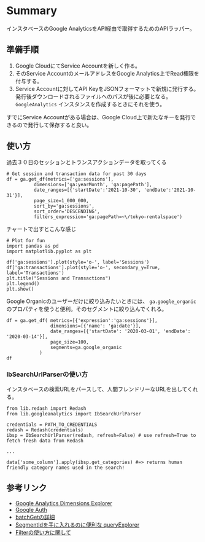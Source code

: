 # Summary
インスタベースのGoogle AnalyticsをAPI経由で取得するためのAPIラッパー。

## 準備手順
1. Google CloudにてService Accountを新しく作る。
2. そのService AccountのメールアドレスをGoogle Analytics上でRead権限を付与する。
3. Service Accountに対してAPI KeyをJSONフォーマットで新規に発行する。発行後ダウンロードされるファイルへのパスが後に必要となる。 `GoogleAnalytics` インスタンスを作成するときにそれを使う。

すでにService Accountがある場合は、Google Cloud上で新たなキーを発行できるので発行して保存すると良い。

## 使い方

過去３０日のセッションとトランスアクションデータを取ってくる
```
# Get session and transaction data for past 30 days
df = ga.get_df(metrics=['ga:sessions'],
          dimensions=['ga:yearMonth', 'ga:pagePath'],
          date_ranges=[{'startDate':'2021-10-30', 'endDate':'2021-10-31'}],
          page_size=1_000_000,
          sort_by='ga:sessions',
          sort_order='DESCENDING',
          filters_expression='ga:pagePath=~\/tokyo-rentalspace')
```

チャートで出すとこんな感じ
```
# Plot for fun
import pandas as pd
import matplotlib.pyplot as plt

df['ga:sessions'].plot(style='o-', label='Sessions')
df['ga:transactions'].plot(style='o-', secondary_y=True, label='Transactions')
plt.title("Sessions and Transactions")
plt.legend()
plt.show()
```

Google Organicのユーザーだけに絞り込みたいときには、 `ga.google_organic` のプロパティを使うと便利。そのセグメントに絞り込んでくれる。
```
df = ga.get_df(	metrics=[{'expression':'ga:sessions'}],
				dimensions=[{'name': 'ga:date'}],
				date_ranges=[{'startDate': '2020-03-01', 'endDate': '2020-03-14'}],
				page_size=100,
				segments=ga.google_organic
            )
df
```

### IbSearchUrlParserの使い方
インスタベースの検索URLをパースして、人間フレンドリーなURLを出してくれる。

```
from lib.redash import Redash
from lib.googleanalytics import IbSearchUrlParser

credentials = PATH_TO_CREDENTIALS
redash = Redash(credentials)
ibsp = IbSearchUrlParser(redash, refresh=False) # use refresh=True to fetch fresh data from Redash

...

data['some_column'].apply(ibsp.get_categories) #=> returns human friendly category names used in the search!
```



## 参考リンク
* [Google Analytics Dimensions Explorer](https://ga-dev-tools.appspot.com/dimensions-metrics-explorer/)
* [Google Auth](https://google-auth.readthedocs.io/en/latest/index.html)
* [batchGetの詳細](https://developers.google.com/analytics/devguides/reporting/core/v4/rest/v4/reports/batchGet)
* [SegmentIdを手に入れるのに便利な queryExplorer](https://ga-dev-tools.appspot.com/query-explorer/)
* [Filterの使い方に関して](https://developers.google.com/analytics/devguides/reporting/core/v3/reference#filters)